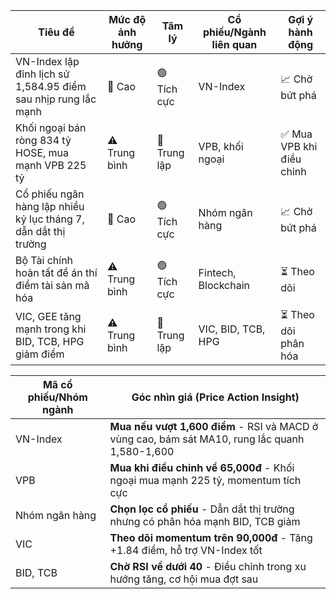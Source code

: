 | Tiêu đề | Mức độ ảnh hưởng | Tâm lý | Cổ phiếu/Ngành liên quan | Gợi ý hành động |
|---------|------------------|---------|--------------------------|------------------|
| VN-Index lập đỉnh lịch sử 1,584.95 điểm sau nhịp rung lắc mạnh | 🚨 Cao | 🟢 Tích cực | VN-Index | 📈 Chờ bứt phá |
| Khối ngoại bán ròng 834 tỷ HOSE, mua mạnh VPB 225 tỷ | ⚠️ Trung bình | 🔵 Trung lập | VPB, khối ngoại | ✅ Mua VPB khi điều chỉnh |
| Cổ phiếu ngân hàng lập nhiều kỷ lục tháng 7, dẫn dắt thị trường | 🚨 Cao | 🟢 Tích cực | Nhóm ngân hàng | 📈 Chờ bứt phá |
| Bộ Tài chính hoàn tất đề án thí điểm tài sản mã hóa | ⚠️ Trung bình | 🟢 Tích cực | Fintech, Blockchain | ⏳ Theo dõi |
| VIC, GEE tăng mạnh trong khi BID, TCB, HPG giảm điểm | ⚠️ Trung bình | 🔵 Trung lập | VIC, BID, TCB, HPG | ⏳ Theo dõi phân hóa |

| Mã cổ phiếu/Nhóm ngành | Góc nhìn giá (Price Action Insight) |
|------------------------|-------------------------------------|
| VN-Index | **Mua nếu vượt 1,600 điểm** - RSI và MACD ở vùng cao, bám sát MA10, rung lắc quanh 1,580-1,600 |
| VPB | **Mua khi điều chỉnh về 65,000đ** - Khối ngoại mua mạnh 225 tỷ, momentum tích cực |
| Nhóm ngân hàng | **Chọn lọc cổ phiếu** - Dẫn dắt thị trường nhưng có phân hóa mạnh BID, TCB giảm |
| VIC | **Theo dõi momentum trên 90,000đ** - Tăng +1.84 điểm, hỗ trợ VN-Index tốt |
| BID, TCB | **Chờ RSI về dưới 40** - Điều chỉnh trong xu hướng tăng, cơ hội mua đợt sau |